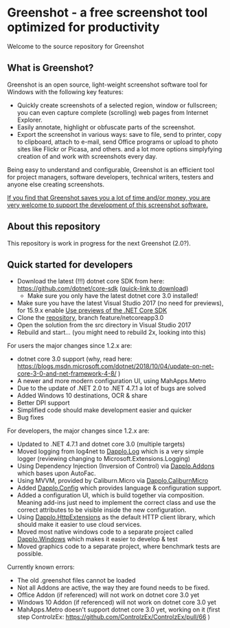 Greenshot - a free screenshot tool optimized for productivity
=============================================================

Welcome to the source repository for Greenshot

What is Greenshot?
------------------

Greenshot is an open source, light-weight screenshot software tool for Windows with the following key features:

* Quickly create screenshots of a selected region, window or fullscreen; you can even capture complete (scrolling) web pages from Internet Explorer.
* Easily annotate, highlight or obfuscate parts of the screenshot.
* Export the screenshot in various ways: save to file, send to printer, copy to clipboard, attach to e-mail, send Office programs or upload to photo sites like Flickr or Picasa, and others.
and a lot more options simplyfying creation of and work with screenshots every day.

Being easy to understand and configurable, Greenshot is an efficient tool for project managers, software developers, technical writers, testers and anyone else creating screenshots.


[If you find that Greenshot saves you a lot of time and/or money, you are very welcome to support the development of this screenshot software.](http://getgreenshot.org/support/)


About this repository
---------------------
This repository is work in progress for the next Greenshot (2.0?).


Quick started for developers
----------------------------
* Download the latest (!!!) dotnet core SDK from here: https://github.com/dotnet/core-sdk ([quick-link to download](https://dotnetcli.blob.core.windows.net/dotnet/Sdk/master/dotnet-sdk-latest-win-x64.exe))
  * Make sure you only have the latest dotnet core 3.0 installed!
* Make sure you have the latest Visual Studio 2017 (no need for previews), for 15.9.x enable [Use previews of the .NET Core SDK](https://blogs.msdn.microsoft.com/dotnet/2018/11/13/net-core-tooling-update-for-visual-studio-2017-version-15-9/)
* Clone the [repository](https://github.com/greenshot/greenshot/tree/feature/netcoreapp3.0), branch feature/netcoreapp3.0
* Open the solution from the src directory in Visual Studio 2017
* Rebuild and start... (you might need to rebuild 2x, looking into this)


For users the major changes since 1.2.x are:
* dotnet core 3.0 support (why, read here: https://blogs.msdn.microsoft.com/dotnet/2018/10/04/update-on-net-core-3-0-and-net-framework-4-8/ )
* A newer and more modern configuration UI, using MahApps.Metro
* Due to the update of .NET 2.0 to .NET 4.7.1 a lot of bugs are solved
* Added Windows 10 destinations, OCR & share
* Better DPI support
* Simplified code should make development easier and quicker
* Bug fixes


For developers, the major changes since 1.2.x are:
* Updated to .NET 4.7.1 and dotnet core 3.0 (multiple targets)
* Moved logging from log4net to [Dapplo.Log](https://github.com/dapplo/Dapplo.Log) which is a very simple logger (reviewing changing to Microsoft.Extensions.Logging)
* Using Dependency Injection (Inversion of Control) via [Dapplo.Addons](https://github.com/dapplo/Dapplo.Addons) which bases upon AutoFac.
* Using MVVM, provided by Caliburn.Micro via [Dapplo.CaliburnMicro](https://github.com/dapplo/Dapplo.CaliburnMicro)
* Added [Dapplo.Config](https://github.com/dapplo/Dapplo.Config) which provides language & configuration support.
* Added a configuration UI, which is build together via composition. Meaning add-ins just need to implement the correct class and use the correct attributes to be visible inside the new configuration.
* Using [Dapplo.HttpExtensions](https://github.com/dapplo/Dapplo.HttpExtensions) as the default HTTP client library, which should make it easier to use cloud services.
* Moved most native windows code to a separate project called [Dapplo.Windows](https://github.com/dapplo/Dapplo.Windows) which makes it easier to develop & test
* Moved graphics code to a separate project, where benchmark tests are possible.


Currently known errors:
* The old .greenshot files cannot be loaded
* Not all Addons are active, the way they are found needs to be fixed.
* Office Addon (if referenced) will not work on dotnet core 3.0 yet
* Windows 10 Addon (if referenced) will not work on dotnet core 3.0 yet
* MahApps.Metro doesn't support dotnet core 3.0 yet, working on it (first step ControlzEx: https://github.com/ControlzEx/ControlzEx/pull/66 )


